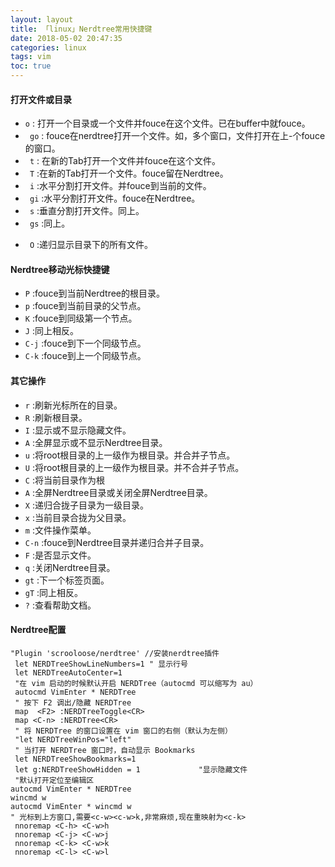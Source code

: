 ```yaml
---
layout: layout
title: 「linux」Nerdtree常用快捷键
date: 2018-05-02 20:47:35
categories: linux
tags: vim
toc: true
---
```

#### 打开文件或目录
* ` o ` : 打开一个目录或一个文件并fouce在这个文件。已在buffer中就fouce。
* ` go` : fouce在nerdtree打开一个文件。如，多个窗口，文件打开在上-个fouce的窗口。
* ` t` : 在新的Tab打开一个文件并fouce在这个文件。
* ` T` :在新的Tab打开一个文件。fouce留在Nerdtree。
* ` i` :水平分割打开文件。并fouce到当前的文件。
* ` gi` :水平分割打开文件。fouce在Nerdtree。
* ` s` :垂直分割打开文件。同上。
* ` gs` :同上。
<!--more-->
* ` O` :递归显示目录下的所有文件。

<!--more-->
#### Nerdtree移动光标快捷键
* ` P ` :fouce到当前Nerdtree的根目录。
* ` p ` :fouce到当前目录的父节点。
* ` K ` :fouce到同级第一个节点。
* ` J ` :同上相反。
* ` C-j ` :fouce到下一个同级节点。
* ` C-k ` :fouce到上一个同级节点。  

#### 其它操作
* ` r ` :刷新光标所在的目录。
* ` R ` :刷新根目录。
* ` I ` :显示或不显示隐藏文件。
* ` A ` :全屏显示或不显示Nerdtree目录。
* ` u ` :将root根目录的上一级作为根目录。并合并子节点。
* ` U ` :将root根目录的上一级作为根目录。并不合并子节点。
* ` C ` :将当前目录作为根
* ` A ` :全屏Nerdtree目录或关闭全屏Nerdtree目录。
* ` X ` :递归合拢子目录为一级目录。
* ` x ` :当前目录合拢为父目录。
* ` m ` :文件操作菜单。
* ` C-n ` :fouce到Nerdtree目录并递归合并子目录。
* ` F ` :是否显示文件。
* ` q ` :关闭Nerdtree目录。
* ` gt ` :下一个标签页面。
* ` gT ` :同上相反。
* ` ? ` :查看帮助文档。  

#### Nerdtree配置
``` 
"Plugin 'scrooloose/nerdtree' //安装nerdtree插件
 let NERDTreeShowLineNumbers=1 " 显示行号
 let NERDTreeAutoCenter=1
 "在 vim 启动的时候默认开启 NERDTree（autocmd 可以缩写为 au）
 autocmd VimEnter * NERDTree
 " 按下 F2 调出/隐藏 NERDTree
 map  <F2> :NERDTreeToggle<CR>
 map <C-n> :NERDTree<CR>
 " 将 NERDTree 的窗口设置在 vim 窗口的右侧（默认为左侧）
 "let NERDTreeWinPos="left"
 " 当打开 NERDTree 窗口时，自动显示 Bookmarks
 let NERDTreeShowBookmarks=1
 let g:NERDTreeShowHidden = 1             "显示隐藏文件
 "默认打开定位至编辑区
autocmd VimEnter * NERDTree
wincmd w
autocmd VimEnter * wincmd w
" 光标到上方窗口,需要<c-w><c-w>k,非常麻烦,现在重映射为<c-k>
 nnoremap <C-h> <C-w>h
 nnoremap <C-j> <C-w>j
 nnoremap <C-k> <C-w>k
 nnoremap <C-l> <C-w>l
```
